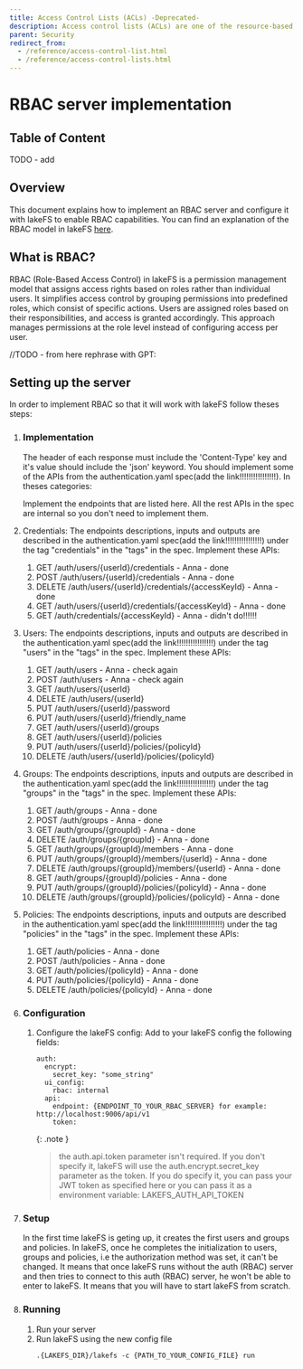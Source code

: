 ```yaml
---
title: Access Control Lists (ACLs) -Deprecated-
description: Access control lists (ACLs) are one of the resource-based options that you can use to manage access to your repositories and objects. There are limits to managing permissions using ACLs.
parent: Security
redirect_from:
  - /reference/access-control-list.html
  - /reference/access-control-lists.html
---
```


# RBAC server implementation

## Table of Content
TODO - add

## Overview

This document explains how to implement an RBAC server and configure it with lakeFS to enable RBAC capabilities.
You can find an explanation of the RBAC model in lakeFS [here](./rbac.html). 

## What is RBAC?

RBAC (Role-Based Access Control) in lakeFS is a permission management model that assigns access rights based on roles 
rather than individual users. It simplifies access control by grouping permissions into predefined roles, 
which consist of specific actions. Users are assigned roles based on their responsibilities, and access is granted 
accordingly. This approach manages permissions at the role level instead of configuring access per user.


//TODO - from here rephrase with GPT:

## Setting up the server

In order to implement RBAC so that it will work with lakeFS follow theses steps:
1. ### Implementation
   The header of each response must include the 'Content-Type' key and it's value should include the 'json' keyword.
   You should implement some of the APIs from the authentication.yaml spec(add the link!!!!!!!!!!!!!!!!). In theses categories:
   
   Implement the endpoints that are listed here. All the rest APIs in the spec are internal so you don't need to implement them.

1. Credentials:
   The endpoints descriptions, inputs and outputs are described in the authentication.yaml spec(add the link!!!!!!!!!!!!!!!!) 
   under the tag "credentials" in the "tags" in the spec.
   Implement these APIs:
   1. GET /auth/users/{userId}/credentials - Anna - done
   2. POST /auth/users/{userId}/credentials - Anna - done
   3. DELETE /auth/users/{userId}/credentials/{accessKeyId} - Anna - done
   4. GET /auth/users/{userId}/credentials/{accessKeyId} - Anna - done
   5. GET /auth/credentials/{accessKeyId} - Anna - didn't do!!!!!!

2. Users: 
   The endpoints descriptions, inputs and outputs are described in the authentication.yaml spec(add the link!!!!!!!!!!!!!!!!)
   under the tag "users" in the "tags" in the spec.
   Implement these APIs:
   1. GET /auth/users - Anna - check again
   2. POST /auth/users - Anna - check again
   3. GET /auth/users/{userId}
   4. DELETE /auth/users/{userId}
   5. PUT /auth/users/{userId}/password
   6. PUT /auth/users/{userId}/friendly_name
   7. GET /auth/users/{userId}/groups
   8. GET /auth/users/{userId}/policies
   9. PUT /auth/users/{userId}/policies/{policyId}
   10. DELETE /auth/users/{userId}/policies/{policyId}

3. Groups: 
   The endpoints descriptions, inputs and outputs are described in the authentication.yaml spec(add the link!!!!!!!!!!!!!!!!)
   under the tag "groups" in the "tags" in the spec.
   Implement these APIs:
   1. GET /auth/groups - Anna - done
   2. POST /auth/groups - Anna - done
   3. GET /auth/groups/{groupId} - Anna - done
   4. DELETE /auth/groups/{groupId} - Anna - done
   5. GET /auth/groups/{groupId}/members - Anna - done
   6. PUT /auth/groups/{groupId}/members/{userId} - Anna - done
   7. DELETE /auth/groups/{groupId}/members/{userId} - Anna - done
   8. GET /auth/groups/{groupId}/policies - Anna - done
   9. PUT /auth/groups/{groupId}/policies/{policyId} - Anna - done
   10. DELETE /auth/groups/{groupId}/policies/{policyId} - Anna - done

4. Policies:
   The endpoints descriptions, inputs and outputs are described in the authentication.yaml spec(add the link!!!!!!!!!!!!!!!!)
   under the tag "policies" in the "tags" in the spec.
   Implement these APIs:
   1. GET /auth/policies - Anna - done
   2. POST /auth/policies - Anna - done
   3. GET /auth/policies/{policyId} - Anna - done
   4. PUT /auth/policies/{policyId} - Anna - done
   5. DELETE /auth/policies/{policyId} - Anna - done

2. ### Configuration
   1. Configure the lakeFS config:
      Add to your lakeFS config the following fields:
      ```
      auth:
        encrypt:
          secret_key: "some_string"
        ui_config:
          rbac: internal
        api:
          endpoint: {ENDPOINT_TO_YOUR_RBAC_SERVER} for example: http://localhost:9006/api/v1
          token:
      ```
      {: .note }
      > the auth.api.token parameter isn't required. If you don't specify it, lakeFS will use the 
      > auth.encrypt.secret_key parameter as the token.
      > If you do specify it, you can pass your JWT token as specified here or you can pass it as a environment
      > variable: LAKEFS_AUTH_API_TOKEN
2. ### Setup
   In the first time lakeFS is geting up, it creates the first users and groups and policies. In lakeFS, once he 
   completes the initialization to users, groups and policies, i.e the authorization method was set, it can't be
   changed. It means that once lakeFS runs without the auth (RBAC) server and then tries to connect to this auth
   (RBAC) server, he won't be able to enter to lakeFS. It means that you will have to start lakeFS from scratch.
3. ### Running
   1. Run your server 
   2. Run lakeFS using the new config file
      ```
      .{LAKEFS_DIR}/lakefs -c {PATH_TO_YOUR_CONFIG_FILE} run
      ```